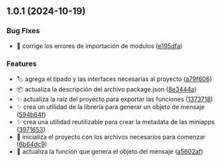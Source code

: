 ## 1.0.1 (2024-10-19)


### Bug Fixes

* :bug: corrige los errores de importación de modulos ([e195dfa](https://github.com/francocarballar/slinky-sdk/commit/e195dfa2607e11e3d38ea0bff0df1b4f69324132))


### Features

* :label: agrega el tipado y las interfaces necesarias al proyecto ([a79f606](https://github.com/francocarballar/slinky-sdk/commit/a79f606c8d2a708d7d08c15735e90069774deb9a))
* :package: actualiza la descripción del archivo package.json ([8e3444a](https://github.com/francocarballar/slinky-sdk/commit/8e3444a9632e3e5511d426304bea06804be0a7cc))
* :sparkles: actualiza la raíz del proyecto para exportar las funciones ([1373718](https://github.com/francocarballar/slinky-sdk/commit/1373718aef0b4ef27842605b5dcc8ac2c253c145))
* :sparkles: crea un utilidad de la librería para generar un objeto de mensaje ([594b64f](https://github.com/francocarballar/slinky-sdk/commit/594b64fb841829cb0f450000d0714548c3d18f47))
* :sparkles: crea una utilidad reutilizable para crear la metadata de las miniapps ([3971653](https://github.com/francocarballar/slinky-sdk/commit/39716538139eceb9e194d0ba15b3583f3c6ec347))
* :tada: inicializa el proyecto con los archivos necesarios para comenzar ([6b64dc9](https://github.com/francocarballar/slinky-sdk/commit/6b64dc9698f1ac2ca5ffcb365721a803f02694e8))
* :triangular_flag_on_post: actualiza la funcion que genera el objeto del mensaje ([a5602af](https://github.com/francocarballar/slinky-sdk/commit/a5602af2cfe8f24b4b8cc97c88b2cbee89540d02))



